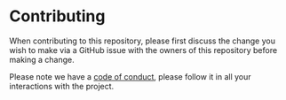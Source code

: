 <!--
SPDX-FileCopyrightText: 2024 Joe Pitt

SPDX-License-Identifier: GPL-3.0-only
-->
# Contributing

When contributing to this repository, please first discuss the change you wish
to make via a GitHub issue with the owners of this repository before making a
change.

Please note we have a [code of conduct](CODE_OF_CONDUCT.md), please follow it in
all your interactions with the project.
